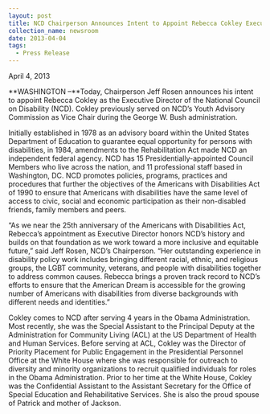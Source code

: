 ```yaml
---
layout: post
title: NCD Chairperson Announces Intent to Appoint Rebecca Cokley Executive Director
collection_name: newsroom
date: 2013-04-04
tags:
  - Press Release
---
```


April 4, 2013

**WASHINGTON –**Today, Chairperson Jeff Rosen announces his intent to appoint Rebecca Cokley as the Executive Director of the National Council on Disability (NCD). Cokley previously served on NCD’s Youth Advisory Commission as Vice Chair during the George W. Bush administration.

Initially established in 1978 as an advisory board within the United States Department of Education to guarantee equal opportunity for persons with disabilities, in 1984, amendments to the Rehabilitation Act made NCD an independent federal agency. NCD has 15 Presidentially-appointed Council Members who live across the nation, and 11 professional staff based in Washington, DC. NCD promotes policies, programs, practices and procedures that further the objectives of the Americans with Disabilities Act of 1990 to ensure that Americans with disabilities have the same level of access to civic, social and economic participation as their non-disabled friends, family members and peers.

“As we near the 25th anniversary of the Americans with Disabilities Act, Rebecca’s appointment as Executive Director honors NCD’s history and builds on that foundation as we work toward a more inclusive and equitable future,” said Jeff Rosen, NCD’s Chairperson. “Her outstanding experience in disability policy work includes bringing different racial, ethnic, and religious groups, the LGBT community, veterans, and people with disabilities together to address common causes. Rebecca brings a proven track record to NCD’s efforts to ensure that the American Dream is accessible for the growing number of Americans with disabilities from diverse backgrounds with different needs and identities.”

Cokley comes to NCD after serving 4 years in the Obama Administration. Most recently, she was the Special Assistant to the Principal Deputy at the Administration for Community Living (ACL) at the US Department of Health and Human Services. Before serving at ACL, Cokley was the Director of Priority Placement for Public Engagement in the Presidential Personnel Office at the White House where she was responsible for outreach to diversity and minority organizations to recruit qualified individuals for roles in the Obama Administration. Prior to her time at the White House, Cokley was the Confidential Assistant to the Assistant Secretary for the Office of Special Education and Rehabilitative Services. She is also the proud spouse of Patrick and mother of Jackson.
